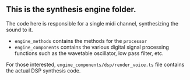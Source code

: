## This is the synthesis engine folder.

The code here is responsible for a single midi channel, synthesizing the sound to it.

- `engine_methods` contains the methods for the `processor`
- `engine_components` contains the various digital signal processing functions such as the wavetable oscillator, low
  pass filter, etc.

For those interested, `engine_components/dsp/render_voice.ts` file contains the actual DSP synthesis code.